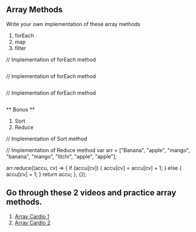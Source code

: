 ## Array Methods

Write your own implementation of these array methods
  1. forEach
  2. map
  3. filter

// Implementation of forEach method

```js

```

// Implementation of forEach method

```js

```

// Implementation of forEach method

```js

```


** Bonus **
  1. Sort
  2. Reduce

// Implementation of Sort method



// Implementation of Reduce method
var arr = ["Banana", "apple", "mango", "banana", "mango", "litchi", "apple", "apple"];

arr.reduce((accu, cv) => {
if (accu[cv]) {
accu[cv] = accu[cv] + 1;
} else {
accu[cv] = 1;
}
return accu;
}, {});


## Go through these 2 videos and practice array methods.

1. [Array Cardio 1](https://www.youtube.com/watch?v=HB1ZC7czKRs&list=PLu8EoSxDXHP6CGK4YVJhL_VWetA865GOH&index=4)
2. [Array Cardio 2](https://www.youtube.com/watch?v=QNmRfyNg1lw&list=PLu8EoSxDXHP6CGK4YVJhL_VWetA865GOH&index=7)